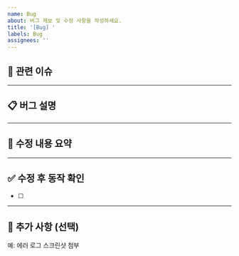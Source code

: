 ```yaml
---
name: Bug
about: 버그 제보 및 수정 사항을 작성하세요.
title: '[Bug] '
labels: Bug
assignees: ''
---
```


## 🐞 관련 이슈
<!-- 예: Closes #123, Fixes #456 -->

---

## 📋 버그 설명
<!-- 어떤 문제가 발생했는지 명확하게 설명해주세요. -->

---

## 🔧 수정 내용 요약
<!-- 어떤 방식으로 문제를 수정했는지 간단히 설명해주세요. -->

---

## ✅ 수정 후 동작 확인
<!-- 수정 후 어떻게 동작하는지 테스트 시나리오와 결과를 작성해주세요. -->

- [ ] 

---

## 💬 추가 사항 (선택)
<!-- 리뷰어에게 공유할 참고 자료, 로그, 스크린샷 등이 있다면 첨부해주세요. -->
예: 에러 로그 스크린샷 첨부
